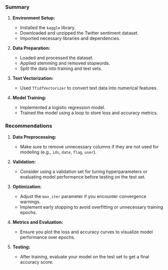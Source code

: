 ### Summary
1. **Environment Setup:**
   - Installed the `kaggle` library.
   - Downloaded and unzipped the Twitter sentiment dataset.
   - Imported necessary libraries and dependencies.

2. **Data Preparation:**
   - Loaded and processed the dataset.
   - Applied stemming and removed stopwords.
   - Split the data into training and test sets.

3. **Text Vectorization:**
   - Used `TfidfVectorizer` to convert text data into numerical features.

4. **Model Training:**
   - Implemented a logistic regression model.
   - Trained the model using a loop to store loss and accuracy metrics.

### Recommendations
1. **Data Preprocessing:**
   - Make sure to remove unnecessary columns if they are not used for modeling (e.g., `ids`, `date`, `flag`, `user`).

2. **Validation:**
   - Consider using a validation set for tuning hyperparameters or evaluating model performance before testing on the test set.

3. **Optimization:**
   - Adjust the `max_iter` parameter if you encounter convergence warnings.
   - Implement early stopping to avoid overfitting or unnecessary training epochs.

4. **Metrics and Evaluation:**
   - Ensure you plot the loss and accuracy curves to visualize model performance over epochs.

5. **Testing:**
   - After training, evaluate your model on the test set to get a final accuracy score.
